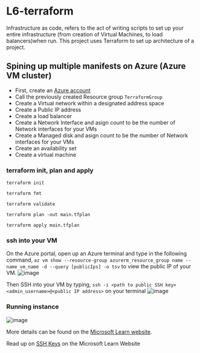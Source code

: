 # L6-terraform
Infrastructure as code, refers to the act of writing scripts to set up your entire infrastructure (from creation of Virtual Machines, to load balancers)when run. This project uses Terraform to set up architecture of a project.

## Spining up multiple manifests on Azure (Azure VM cluster)
-   First, create an [Azure account](www.portal.azure.com)
-   Call the previously created Resource group ```TerraformGroup```
-   Create a Virtual network within a designated address space
- Create a Public IP address
- Create a load balancer
- Create a Network Interface and asign count to be the number of Network interfaces for your VMs
- Create a Managed disk and asign count to be the number of Network interfaces for your VMs
- Create an availability set
- Create a virtual machine

### terraform init, plan and apply
```
terraform init
```


```
terraform fmt
```


```
terraform validate
```

```
terraform plan -out main.tfplan
```


```
terraform apply main.tfplan
```


### ssh into your VM
On the Azure portal, open up an Azure terminal and type in the following command, ```az vm show --resource-group azurerm_resource_group name --name vm_name -d --query [publicIps] -o tsv``` to view the public IP of your VM.
![image](https://user-images.githubusercontent.com/49791498/128586473-aa24af6a-b619-45f2-ab38-76569c14b186.png)

Then SSH into your VM by typing, ```ssh -i <path to public SSH key> <admin_username>@<public IP address>``` on your terminal
![image](https://user-images.githubusercontent.com/49791498/128588189-6d6b5baf-b303-4c1c-8cf2-80ebb4a6b2e4.png)

### Running instance
![image](https://user-images.githubusercontent.com/49791498/128589372-8e889b20-05c1-415f-88fc-13c876d1ce70.png)

More details can be found on the [Microsoft Learn website](https://docs.microsoft.com/en-us/azure/developer/terraform/create-linux-virtual-machine-with-infrastructure?source=docs).

Read up on [SSH Keys](https://docs.microsoft.com/en-us/azure/virtual-machines/linux/create-ssh-keys-detailed) on the Microsoft Learn Website